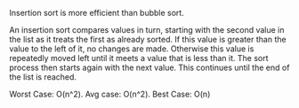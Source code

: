 Insertion sort is more efficient than bubble sort.

An insertion sort compares values in turn, starting with the second value in the list as it treats the first as already sorted. 
If this value is greater than the value to the left of it, no changes are made. 
Otherwise this value is repeatedly moved left until it meets a value that is less than it. 
The sort process then starts again with the next value. This continues until the end of the list is reached.

Worst Case: O(n^2). Avg case: O(n^2). Best Case: O(n)
